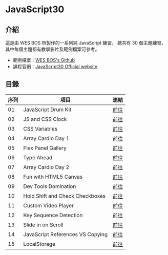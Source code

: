 # JavaScript30

## 介紹

這是由 WES BOS 所製作的一系列純 JavaScript 練習。
總共有 30 個主題練習，其中每個主題都有教學影片及範例檔案可參考。

- 範例檔案：[WES BOS's Github](https://github.com/wesbos/JavaScript30)
- 課程官網：[JavaScript30 Official website](https://javascript30.com/)

## 目錄

| 序列 | 項目                             | 連結                                                                                    |
| ---- | -------------------------------- | --------------------------------------------------------------------------------------- |
| 01   | JavaScript Drum Kit              | [前往](<https://myoschen.github.io/JavaScript30/01 - JavaScript Drum Kit>)              |
| 02   | JS and CSS Clock                 | [前往](<https://myoschen.github.io/JavaScript30/02 - JS and CSS Clock>)                 |
| 03   | CSS Variables                    | [前往](<https://myoschen.github.io/JavaScript30/03 - CSS Variables>)                    |
| 04   | Array Cardio Day 1               | [前往](<https://myoschen.github.io/JavaScript30/04 - Array Cardio Day 1>)               |
| 05   | Flex Panel Gallery               | [前往](<https://myoschen.github.io/JavaScript30/05 - Flex Panel Gallery>)               |
| 06   | Type Ahead                       | [前往](<https://myoschen.github.io/JavaScript30/06 - Type Ahead>)                       |
| 07   | Array Cardio Day 2               | [前往](<https://myoschen.github.io/JavaScript30/07 - Array Cardio Day 2>)               |
| 08   | Fun with HTML5 Canvas            | [前往](<https://myoschen.github.io/JavaScript30/08 - Fun with HTML5 Canvas>)            |
| 09   | Dev Tools Domination             | [前往](<https://myoschen.github.io/JavaScript30/09 - Dev Tools Domination>)             |
| 10   | Hold Shift and Check Checkboxes  | [前往](<https://myoschen.github.io/JavaScript30/10 - Hold Shift and Check Checkboxes>)  |
| 11   | Custom Video Player              | [前往](<https://myoschen.github.io/JavaScript30/11 - Custom Video Player>)              |
| 12   | Key Sequence Detection           | [前往](<https://myoschen.github.io/JavaScript30/12 - Key Sequence Detection>)           |
| 13   | Slide in on Scroll               | [前往](<https://myoschen.github.io/JavaScript30/13 - Slide in on Scroll>)               |
| 14   | JavaScript References VS Copying | [前往](<https://myoschen.github.io/JavaScript30/14 - JavaScript References VS Copying>) |
| 15   | LocalStorage                     | [前往](<https://myoschen.github.io/JavaScript30/15 - LocalStorage>)                     |
